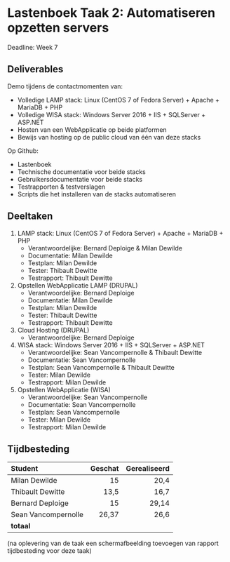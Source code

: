 # Lastenboek Taak 2: Automatiseren opzetten servers

Deadline: Week 7

## Deliverables

Demo tijdens de contactmomenten van:
* Volledige LAMP stack: Linux (CentOS 7 of Fedora Server) + Apache + MariaDB + PHP
* Volledige WISA stack: Windows Server 2016 + IIS + SQLServer + ASP.NET
* Hosten van een WebApplicatie op beide platformen
* Bewijs van hosting op de public cloud van één van deze stacks

Op Github:
* Lastenboek
* Technische documentatie voor beide stacks
* Gebruikersdocumentatie voor beide stacks
* Testrapporten & testverslagen
* Scripts die het installeren van de stacks automatiseren

## Deeltaken


1. LAMP stack: Linux (CentOS 7 of Fedora Server) + Apache + MariaDB + PHP
    - Verantwoordelijke: Bernard Deploige & Milan Dewilde
    - Documentatie: Milan Dewilde
    - Testplan: Milan Dewilde
    - Tester: Thibault Dewitte
    - Testrapport: Thibault Dewitte
2. Opstellen WebApplicatie LAMP (DRUPAL)
    - Verantwoordelijke: Bernard Deploige
    - Documentatie: Milan Dewilde
    - Testplan: Milan Dewilde
    - Tester: Thibault Dewitte
    - Testrapport: Thibault Dewitte
3. Cloud Hosting (DRUPAL)
    - Verantwoordelijke: Bernard Deploige
4. WISA stack: Windows Server 2016 + IIS + SQLServer + ASP.NET
    - Verantwoordelijke: Sean Vancompernolle & Thibault Dewitte
    - Documentatie: Sean Vancompernolle
    - Testplan: Sean Vancompernolle & Thibault Dewitte
    - Tester: Milan Dewilde
    - Testrapport: Milan Dewilde
5. Opstellen WebApplicatie (WISA)
    - Verantwoordelijke: Sean Vancompernolle
    - Documentatie: Sean Vancompernolle
    - Testplan: Sean Vancompernolle
    - Tester: Milan Dewilde
    - Testrapport: Milan Dewilde


## Tijdbesteding

| Student    | Geschat | Gerealiseerd |
| :---       | ---:    | ---:         |
| Milan Dewilde   |    15     |      20,4        |
| Thibault Dewitte |     13,5    |     16,7         |
| Bernard Deploige   |     15    |      29,14        |
| Sean Vancompernolle   |    26,37    |      26,6        |
| **totaal** |         |              |

(na oplevering van de taak een schermafbeelding toevoegen van rapport tijdbesteding voor deze taak)

